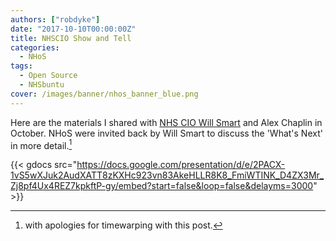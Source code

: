 ```yaml
---
authors: ["robdyke"]
date: "2017-10-10T00:00:00Z"
title: NHSCIO Show and Tell
categories:
  - NHoS
tags:
  - Open Source
  - NHSbuntu
cover: /images/banner/nhos_banner_blue.png
---
```


Here are the materials I shared with [NHS CIO Will Smart](https://twitter.com/nhscio) and Alex Chaplin in October. NHoS were invited back by Will Smart to discuss the 'What's Next' in more detail.[^1]

{{< gdocs src="https://docs.google.com/presentation/d/e/2PACX-1vS5wXJuk2AudXATT8zKXHc923vn83AkeHLLR8K8_FmiWTINK_D4ZX3Mr_Zj8pf4Ux4REZ7kpkftP-gy/embed?start=false&loop=false&delayms=3000" >}}

[^1]: with apologies for timewarping with this post.
